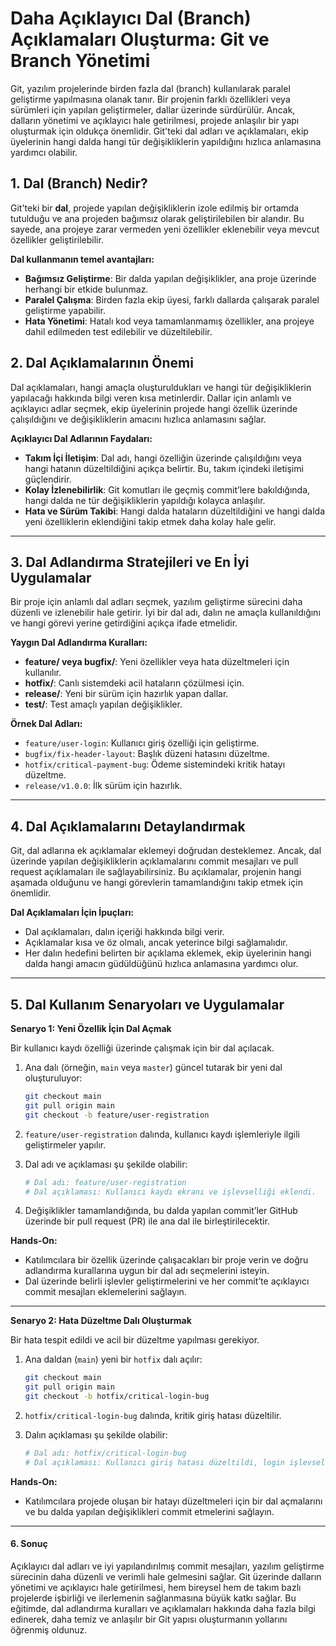 # **Daha Açıklayıcı Dal (Branch) Açıklamaları Oluşturma: Git ve Branch Yönetimi**

Git, yazılım projelerinde birden fazla dal (branch) kullanılarak paralel geliştirme yapılmasına olanak tanır. Bir projenin farklı özellikleri veya sürümleri için yapılan geliştirmeler, dallar üzerinde sürdürülür. Ancak, dalların yönetimi ve açıklayıcı hale getirilmesi, projede anlaşılır bir yapı oluşturmak için oldukça önemlidir. Git'teki dal adları ve açıklamaları, ekip üyelerinin hangi dalda hangi tür değişikliklerin yapıldığını hızlıca anlamasına yardımcı olabilir.

## **1. Dal (Branch) Nedir?**

Git'teki bir **dal**, projede yapılan değişikliklerin izole edilmiş bir ortamda tutulduğu ve ana projeden bağımsız olarak geliştirilebilen bir alandır. Bu sayede, ana projeye zarar vermeden yeni özellikler eklenebilir veya mevcut özellikler geliştirilebilir.

**Dal kullanmanın temel avantajları:**

- **Bağımsız Geliştirme**: Bir dalda yapılan değişiklikler, ana proje üzerinde herhangi bir etkide bulunmaz.
- **Paralel Çalışma**: Birden fazla ekip üyesi, farklı dallarda çalışarak paralel geliştirme yapabilir.
- **Hata Yönetimi**: Hatalı kod veya tamamlanmamış özellikler, ana projeye dahil edilmeden test edilebilir ve düzeltilebilir.

## **2. Dal Açıklamalarının Önemi**

Dal açıklamaları, hangi amaçla oluşturuldukları ve hangi tür değişikliklerin yapılacağı hakkında bilgi veren kısa metinlerdir. Dallar için anlamlı ve açıklayıcı adlar seçmek, ekip üyelerinin projede hangi özellik üzerinde çalışıldığını ve değişikliklerin amacını hızlıca anlamasını sağlar.

**Açıklayıcı Dal Adlarının Faydaları:**

- **Takım İçi İletişim**: Dal adı, hangi özelliğin üzerinde çalışıldığını veya hangi hatanın düzeltildiğini açıkça belirtir. Bu, takım içindeki iletişimi güçlendirir.
- **Kolay İzlenebilirlik**: Git komutları ile geçmiş commit’lere bakıldığında, hangi dalda ne tür değişikliklerin yapıldığı kolayca anlaşılır.
- **Hata ve Sürüm Takibi**: Hangi dalda hataların düzeltildiğini ve hangi dalda yeni özelliklerin eklendiğini takip etmek daha kolay hale gelir.

---

## **3. Dal Adlandırma Stratejileri ve En İyi Uygulamalar**

Bir proje için anlamlı dal adları seçmek, yazılım geliştirme sürecini daha düzenli ve izlenebilir hale getirir. İyi bir dal adı, dalın ne amaçla kullanıldığını ve hangi görevi yerine getirdiğini açıkça ifade etmelidir.

**Yaygın Dal Adlandırma Kuralları:**

- **feature/ veya bugfix/**: Yeni özellikler veya hata düzeltmeleri için kullanılır.
- **hotfix/**: Canlı sistemdeki acil hataların çözülmesi için.
- **release/**: Yeni bir sürüm için hazırlık yapan dallar.
- **test/**: Test amaçlı yapılan değişiklikler.
  
**Örnek Dal Adları:**

- `feature/user-login`: Kullanıcı giriş özelliği için geliştirme.
- `bugfix/fix-header-layout`: Başlık düzeni hatasını düzeltme.
- `hotfix/critical-payment-bug`: Ödeme sistemindeki kritik hatayı düzeltme.
- `release/v1.0.0`: İlk sürüm için hazırlık.

---

## **4. Dal Açıklamalarını Detaylandırmak**

Git, dal adlarına ek açıklamalar eklemeyi doğrudan desteklemez. Ancak, dal üzerinde yapılan değişikliklerin açıklamalarını commit mesajları ve pull request açıklamaları ile sağlayabilirsiniz. Bu açıklamalar, projenin hangi aşamada olduğunu ve hangi görevlerin tamamlandığını takip etmek için önemlidir.

**Dal Açıklamaları İçin İpuçları:**

- Dal açıklamaları, dalın içeriği hakkında bilgi verir.
- Açıklamalar kısa ve öz olmalı, ancak yeterince bilgi sağlamalıdır.
- Her dalın hedefini belirten bir açıklama eklemek, ekip üyelerinin hangi dalda hangi amacın güdüldüğünü hızlıca anlamasına yardımcı olur.

---

## **5. Dal Kullanım Senaryoları ve Uygulamalar**

**Senaryo 1: Yeni Özellik İçin Dal Açmak**

Bir kullanıcı kaydı özelliği üzerinde çalışmak için bir dal açılacak.

1. Ana dalı (örneğin, `main` veya `master`) güncel tutarak bir yeni dal oluşturuluyor:

   ```bash
   git checkout main
   git pull origin main
   git checkout -b feature/user-registration
   ```

2. `feature/user-registration` dalında, kullanıcı kaydı işlemleriyle ilgili geliştirmeler yapılır.

3. Dal adı ve açıklaması şu şekilde olabilir:

   ```bash
   # Dal adı: feature/user-registration
   # Dal açıklaması: Kullanıcı kaydı ekranı ve işlevselliği eklendi.
   ```

4. Değişiklikler tamamlandığında, bu dalda yapılan commit’ler GitHub üzerinde bir pull request (PR) ile ana dal ile birleştirilecektir.

**Hands-On:**

- Katılımcılara bir özellik üzerinde çalışacakları bir proje verin ve doğru adlandırma kurallarına uygun bir dal adı seçmelerini isteyin.
- Dal üzerinde belirli işlevler geliştirmelerini ve her commit’te açıklayıcı commit mesajları eklemelerini sağlayın.

---

**Senaryo 2: Hata Düzeltme Dalı Oluşturmak**

Bir hata tespit edildi ve acil bir düzeltme yapılması gerekiyor.

1. Ana daldan (`main`) yeni bir `hotfix` dalı açılır:

   ```bash
   git checkout main
   git pull origin main
   git checkout -b hotfix/critical-login-bug
   ```

2. `hotfix/critical-login-bug` dalında, kritik giriş hatası düzeltilir.

3. Dalın açıklaması şu şekilde olabilir:

   ```bash
   # Dal adı: hotfix/critical-login-bug
   # Dal açıklaması: Kullanıcı giriş hatası düzeltildi, login işlevselliği yenilendi.
   ```

**Hands-On:**

- Katılımcılara projede oluşan bir hatayı düzeltmeleri için bir dal açmalarını ve bu dalda yapılan değişiklikleri commit etmelerini sağlayın.

---

#### **6. Sonuç**

Açıklayıcı dal adları ve iyi yapılandırılmış commit mesajları, yazılım geliştirme sürecinin daha düzenli ve verimli hale gelmesini sağlar. Git üzerinde dalların yönetimi ve açıklayıcı hale getirilmesi, hem bireysel hem de takım bazlı projelerde işbirliği ve ilerlemenin sağlanmasına büyük katkı sağlar. Bu eğitimde, dal adlandırma kuralları ve açıklamaları hakkında daha fazla bilgi edinerek, daha temiz ve anlaşılır bir Git yapısı oluşturmanın yollarını öğrenmiş oldunuz.
